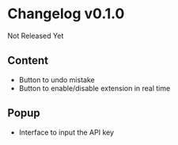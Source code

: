 # Changelog v0.1.0
Not Released Yet

## Content
- Button to undo mistake
- Button to enable/disable extension in real time

## Popup
- Interface to input the API key